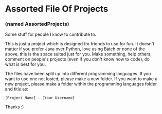# Assorted File Of Projects
### (named AssortedProjects)


Some stuff for people I know to contribute to.



This is just a project which is designed for friends to use for fun. It doesn't matter if you prefer Java over Python, love using Batch or none of the above, this is the space suited just for you. Make something, help others, comment on people's projects (even if you don't know how to code), do what is best for you.


The files have been split up into different programming languages. If you want to use one not losted, please make a new folder.
If you want to make a new project, please make a folder within the programming languages folder and title as:

    [Project Name] - [Your Username]

Thanks :)
